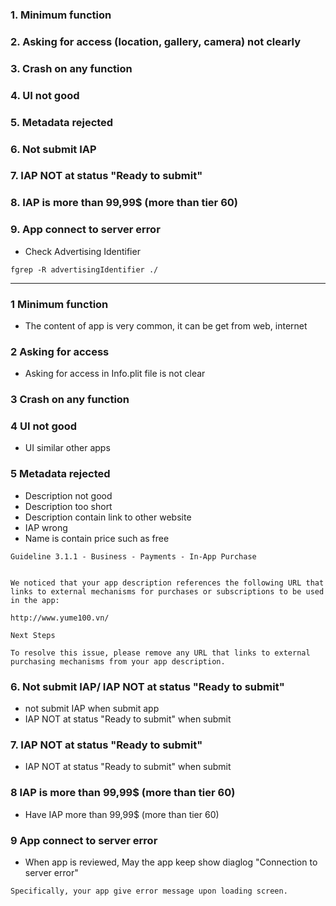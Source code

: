 ### 1. Minimum function
### 2. Asking for access (location, gallery, camera) not clearly
### 3. Crash on any function
### 4. UI not good
### 5. Metadata rejected
### 6. Not submit IAP
### 7. IAP NOT at status "Ready to submit"
### 8. IAP is more than 99,99$ (more than tier 60)
### 9. App connect to server error





* Check Advertising Identifier

```
fgrep -R advertisingIdentifier ./
```

--------------------------

### 1 Minimum function
* The content of app is very common, it can be get from web, internet
  
### 2 Asking for access
* Asking for access in Info.plit file is not clear

### 3 Crash on any function
  
### 4 UI not good
* UI similar other apps

### 5 Metadata rejected
* Description not good
* Description too short
* Description contain link to other website
* IAP wrong
* Name is contain price such as free

```
Guideline 3.1.1 - Business - Payments - In-App Purchase


We noticed that your app description references the following URL that links to external mechanisms for purchases or subscriptions to be used in the app:

http://www.yume100.vn/

Next Steps

To resolve this issue, please remove any URL that links to external purchasing mechanisms from your app description.
```

### 6. Not submit IAP/ IAP NOT at status "Ready to submit"
* not submit IAP when submit app
* IAP NOT at status "Ready to submit" when submit 

### 7. IAP NOT at status "Ready to submit"
* IAP NOT at status "Ready to submit" when submit 

### 8 IAP is more than 99,99$ (more than tier 60)
* Have IAP more than 99,99$ (more than tier 60)

### 9 App connect to server error

* When app is reviewed, May the app keep show diaglog "Connection to server error"

```
Specifically, your app give error message upon loading screen.
```

